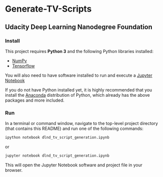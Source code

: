 # Generate-TV-Scripts
## Udacity Deep Learning Nanodegree Foundation

### Install

This project requires **Python 3** and the following Python libraries installed:

- [NumPy](http://www.numpy.org/)
- [Tensorflow](http://tensorflow.org/)


You will also need to have software installed to run and execute a [Jupyter Notebook](http://ipython.org/notebook.html)

If you do not have Python installed yet, it is highly recommended that you install the [Anaconda](http://continuum.io/downloads) distribution of Python, which already has the above packages and more included. 


### Run

In a terminal or command window, navigate to the top-level project directory  (that contains this README) and run one of the following commands:

```bash
ipython notebook dlnd_tv_script_generation.ipynb
```  
or
```bash
jupyter notebook dlnd_tv_script_generation.ipynb
```

This will open the Jupyter Notebook software and project file in your browser.

